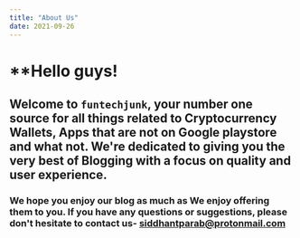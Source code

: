 ```yaml
---
title: "About Us"
date: 2021-09-26
---
```


# **Hello guys!

## **Welcome to `funtechjunk`, your number one source for all things related to Cryptocurrency Wallets, Apps that are not on Google playstore and what not. We're dedicated to giving you the very best of Blogging with a focus on quality and user experience.**

### **We hope you enjoy our blog as much as We enjoy offering them to you. If you have any questions or suggestions, please don't hesitate to contact us- siddhantparab@protonmail.com**

